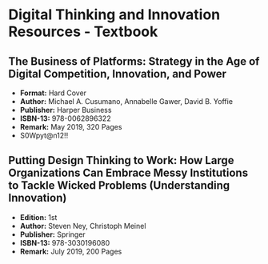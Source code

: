 # Digital Thinking and Innovation Resources - Textbook
## The Business of Platforms: Strategy in the Age of Digital Competition, Innovation, and Power
- **Format:** Hard Cover
- **Author:** Michael A. Cusumano, Annabelle Gawer, David B. Yoffie
- **Publisher:** Harper Business
- **ISBN-13:** 978-0062896322
- **Remark:** May 2019, 320 Pages
- S0Wpyt@n12!!


## Putting Design Thinking to Work: How Large Organizations Can Embrace Messy Institutions to Tackle Wicked Problems (Understanding Innovation)
- **Edition:** 1st
- **Author:** Steven Ney, Christoph Meinel
- **Publisher:** Springer
- **ISBN-13:** 978-3030196080
- **Remark:** July 2019, 200 Pages
